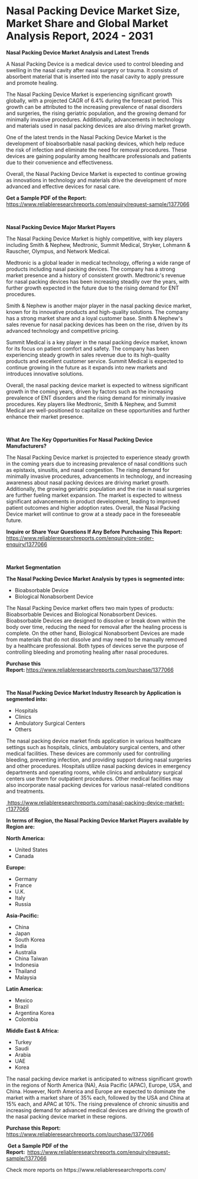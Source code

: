 <p><h1>Nasal Packing Device Market Size, Market Share and Global Market Analysis Report, 2024 - 2031</h1></p><p><strong>Nasal Packing Device Market Analysis and Latest Trends</strong></p>
<p><p>A Nasal Packing Device is a medical device used to control bleeding and swelling in the nasal cavity after nasal surgery or trauma. It consists of absorbent material that is inserted into the nasal cavity to apply pressure and promote healing.</p><p>The Nasal Packing Device Market is experiencing significant growth globally, with a projected CAGR of 6.4% during the forecast period. This growth can be attributed to the increasing prevalence of nasal disorders and surgeries, the rising geriatric population, and the growing demand for minimally invasive procedures. Additionally, advancements in technology and materials used in nasal packing devices are also driving market growth.</p><p>One of the latest trends in the Nasal Packing Device Market is the development of bioabsorbable nasal packing devices, which help reduce the risk of infection and eliminate the need for removal procedures. These devices are gaining popularity among healthcare professionals and patients due to their convenience and effectiveness.</p><p>Overall, the Nasal Packing Device Market is expected to continue growing as innovations in technology and materials drive the development of more advanced and effective devices for nasal care.</p></p>
<p><strong>Get a Sample PDF of the Report:&nbsp;</strong> <a href="https://www.reliableresearchreports.com/enquiry/request-sample/1377066">https://www.reliableresearchreports.com/enquiry/request-sample/1377066</a></p>
<p>&nbsp;</p>
<p><strong>Nasal Packing Device Major Market Players</strong></p>
<p><p>The Nasal Packing Device Market is highly competitive, with key players including Smith & Nephew, Medtronic, Summit Medical, Stryker, Lohmann & Rauscher, Olympus, and Network Medical. </p><p>Medtronic is a global leader in medical technology, offering a wide range of products including nasal packing devices. The company has a strong market presence and a history of consistent growth. Medtronic's revenue for nasal packing devices has been increasing steadily over the years, with further growth expected in the future due to the rising demand for ENT procedures.</p><p>Smith & Nephew is another major player in the nasal packing device market, known for its innovative products and high-quality solutions. The company has a strong market share and a loyal customer base. Smith & Nephew's sales revenue for nasal packing devices has been on the rise, driven by its advanced technology and competitive pricing.</p><p>Summit Medical is a key player in the nasal packing device market, known for its focus on patient comfort and safety. The company has been experiencing steady growth in sales revenue due to its high-quality products and excellent customer service. Summit Medical is expected to continue growing in the future as it expands into new markets and introduces innovative solutions.</p><p>Overall, the nasal packing device market is expected to witness significant growth in the coming years, driven by factors such as the increasing prevalence of ENT disorders and the rising demand for minimally invasive procedures. Key players like Medtronic, Smith & Nephew, and Summit Medical are well-positioned to capitalize on these opportunities and further enhance their market presence.</p></p>
<p>&nbsp;</p>
<p><strong>What Are The Key Opportunities For Nasal Packing Device Manufacturers?</strong></p>
<p><p>The Nasal Packing Device market is projected to experience steady growth in the coming years due to increasing prevalence of nasal conditions such as epistaxis, sinusitis, and nasal congestion. The rising demand for minimally invasive procedures, advancements in technology, and increasing awareness about nasal packing devices are driving market growth. Additionally, the growing geriatric population and the rise in nasal surgeries are further fueling market expansion. The market is expected to witness significant advancements in product development, leading to improved patient outcomes and higher adoption rates. Overall, the Nasal Packing Device market will continue to grow at a steady pace in the foreseeable future.</p></p>
<p><strong>Inquire or Share Your Questions If Any Before Purchasing This Report:</strong> <a href="https://www.reliableresearchreports.com/enquiry/pre-order-enquiry/1377066">https://www.reliableresearchreports.com/enquiry/pre-order-enquiry/1377066</a></p>
<p>&nbsp;</p>
<p><strong>Market Segmentation</strong></p>
<p><strong>The Nasal Packing Device Market Analysis by types is segmented into:</strong></p>
<p><ul><li>Bioabsorbable Device</li><li>Biological Nonabsorbent Device</li></ul></p>
<p><p>The Nasal Packing Device market offers two main types of products: Bioabsorbable Devices and Biological Nonabsorbent Devices. Bioabsorbable Devices are designed to dissolve or break down within the body over time, reducing the need for removal after the healing process is complete. On the other hand, Biological Nonabsorbent Devices are made from materials that do not dissolve and may need to be manually removed by a healthcare professional. Both types of devices serve the purpose of controlling bleeding and promoting healing after nasal procedures.</p></p>
<p><strong>Purchase this Report:&nbsp;</strong><a href="https://www.reliableresearchreports.com/purchase/1377066">https://www.reliableresearchreports.com/purchase/1377066</a></p>
<p>&nbsp;</p>
<p><strong>The Nasal Packing Device Market Industry Research by Application is segmented into:</strong></p>
<p><ul><li>Hospitals</li><li>Clinics</li><li>Ambulatory Surgical Centers</li><li>Others</li></ul></p>
<p><p>The nasal packing device market finds application in various healthcare settings such as hospitals, clinics, ambulatory surgical centers, and other medical facilities. These devices are commonly used for controlling bleeding, preventing infection, and providing support during nasal surgeries and other procedures. Hospitals utilize nasal packing devices in emergency departments and operating rooms, while clinics and ambulatory surgical centers use them for outpatient procedures. Other medical facilities may also incorporate nasal packing devices for various nasal-related conditions and treatments.</p></p>
<p><a href="https://www.reliableresearchreports.com/nasal-packing-device-market-r1377066">&nbsp;https://www.reliableresearchreports.com/nasal-packing-device-market-r1377066</a></p>
<p><strong>In terms of Region, the Nasal Packing Device Market Players available by Region are:</strong></p>
<p>
    <p> <strong> North America: </strong>
        <ul>
            <li>United States</li>
            <li>Canada</li>
        </ul>
        </p> 
    <p> <strong> Europe: </strong>
        <ul>
            <li>Germany</li>
            <li>France</li>
            <li>U.K.</li>
            <li>Italy</li>
            <li>Russia</li>
        </ul>
        </p> 
    <p> <strong> Asia-Pacific: </strong>
        <ul>
            <li>China</li>
            <li>Japan</li>
            <li>South Korea</li>
            <li>India</li>
            <li>Australia</li>
            <li>China Taiwan</li>
            <li>Indonesia</li>
            <li>Thailand</li>
            <li>Malaysia</li>
        </ul>
        </p> 
    <p> <strong> Latin America: </strong>
        <ul>
            <li>Mexico</li>
            <li>Brazil</li>
            <li>Argentina Korea</li>
            <li>Colombia</li>
        </ul>
        </p> 
    <p> <strong> Middle East & Africa: </strong>
        <ul>
            <li>Turkey</li>
            <li>Saudi</li>
            <li>Arabia</li>
            <li>UAE</li>
            <li>Korea</li>
        </ul>
    </p>
    </p>
<p><p>The nasal packing device market is anticipated to witness significant growth in the regions of North America (NA), Asia Pacific (APAC), Europe, USA, and China. However, North America and Europe are expected to dominate the market with a market share of 35% each, followed by the USA and China at 15% each, and APAC at 10%. The rising prevalence of chronic sinusitis and increasing demand for advanced medical devices are driving the growth of the nasal packing device market in these regions.</p></p>
<p><strong>Purchase this Report: </strong><a href="https://www.reliableresearchreports.com/purchase/1377066">https://www.reliableresearchreports.com/purchase/1377066</a></p>
<p>&nbsp;<strong>Get a Sample PDF of the Report:&nbsp;&nbsp;</strong><a href="https://www.reliableresearchreports.com/enquiry/request-sample/1377066">https://www.reliableresearchreports.com/enquiry/request-sample/1377066</a></p>
<p><strong></strong></p>
<p>Check more reports on https://www.reliableresearchreports.com/</p>